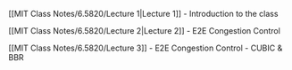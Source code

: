 [[MIT Class Notes/6.5820/Lecture 1|Lecture 1]] - Introduction to the class

[[MIT Class Notes/6.5820/Lecture 2|Lecture 2]] - E2E Congestion Control

[[MIT Class Notes/6.5820/Lecture 3]] - E2E Congestion Control - CUBIC & BBR
